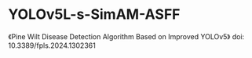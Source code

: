 # YOLOv5L-s-SimAM-ASFF
《Pine Wilt Disease Detection Algorithm Based on Improved YOLOv5》
doi: 10.3389/fpls.2024.1302361
